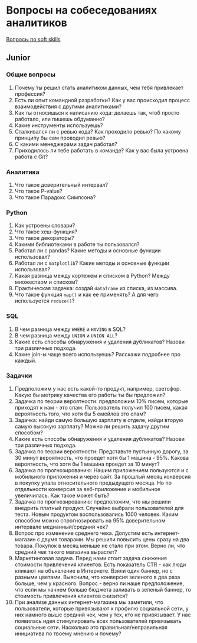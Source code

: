 # Вопросы на собеседованиях аналитиков

[Вопросы по soft skills](/questions/softskills.md)

## Junior

### Общие вопросы

1. Почему ты решил стать аналитиком данных, чем тебя привлекает профессия?
1. Есть ли опыт командной разработки? Как у вас происходил процесс взаимодействия с другими аналитиками?
1. Как ты относишься к написанию кода: делаешь так, чтоб просто работало, или пишешь обдуманно?
1. Какие инструменты используешь?
1. Сталкивался ли с ревью кода? Как проходило ревью? По какому принципу бы сам проводил ревью?
1. С какими менеджерами задач работал?
1. Приходилось ли тебе работать в команде? Как у вас была устроена работа с Git?

### Аналитика

1. Что такое доверительный интервал?
1. Что такое P-value?
1. Что такое Парадокс Симпсона?

### Python

1. Как устроены словари?
1. Что такое хеш-функция?
1. Что такое декораторы?
1. Какими библиотеками в работе ты пользовался?
1. Работал ли с pandas? Какие методы  и основные функции использовал?
1. Работал ли с `matplotlib`? Какие методы  и основные функции использовал?
1. Какая разница между кортежем и списком в Python? Между множеством и списком?
1. Практическая задачка: создай `dataframe` из списка, из массива.
1. Что такое функция `map()` и как ее применять? А для чего используется `reduce()`?

### SQL

1. В чем разница между `WHERE` и `HAVING` в SQL?
1. В чем разница между `UNION` и `UNION ALL`?
1. Какие есть способы обнаружения и удаления дубликатов? Назови три различных подхода.
1. Какие join-ы чаще всего используешь? Расскажи подробнее про каждый.

### Задачки

1. Предположим у нас есть какой-то продукт, например, светофор. Какую бы метрику качества его работы ты бы предложил?
1. Задачка по теории вероятности: предположим 10% писем, которые приходят к нам - это спам. Пользователь получил 100 писем, какая вероятность того, что хотя бы 5 емейлов это спам?
1. Задачка: найди самую большую зарплату в отделе, найди вторую самую высокую зарплату? Можно ли решить задачу другим способом?
1. Какие есть способы обнаружения и удаления дубликатов? Назови три различных подхода.
1. Задачка по теории вероятности: Представьте пустынную дорогу, за 30 минут вероятность, что проедет хотя бы 1 машина - 95%. Какова вероятность, что хотя бы 1 машина проедет за 10 минут?
1. Задачка по прогнозированию: Нашим приложением пользуются и с мобильного приложения и через сайт. За прошлый месяц конверсия в покупку упала относительного предыдущего месяца. Но по отдельности конверсия за веб-приложение и мобильное увеличилась. Как такое может быть?
1. Задачка по прогнозированию: предположим, что мы решили внедрить платный продукт. Случайно выбрали пользователей для теста. Новым продуктом воспользовались 1000 человек. Каким способом можно спрогнозировать на 95% доверительном интервале медианный/средний чек?
1. Вопрос про изменение среднего чека. Допустим есть интернет-магазин с двумя товарами. Мы решили повысить цены сразу на два товара. Покупок в месяц меньше не стало при этом. Верно ли, что средний чек такого магазина вырастет?
1. Маркетинговая задача. Перед нами стоит задача снижения стоимости привлечения клиентов. Есть показатель CTR - как люди кликают на объявление в Интернете. Взяли один баннер, но с разными цветами. Выяснили, что конверсия зеленого в два раза больше, чем у красного. Вопрос - верно ли наше предположение, что если мы начнем больше бюджета заливать в зеленый баннер, то стоимость привлечения клиентов снизится?
1. При анализе данных интернет-магазина мы заметили, что пользователи, которые привязывают к профилю социальной сети, у них намного выше средний чек, чем у тех, кто не привязывает. У нас появилась идея стимулировать всех пользователей привязывать социальные сети. Насколько это правильная/неправильная инициатива по твоему мнению и почему?
